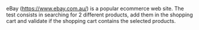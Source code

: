 eBay (https://www.ebay.com.au/) is a popular ecommerce web site.
The test consists in searching for 2 different products, add them in the shopping cart and validate if the shopping cart contains the selected products.

